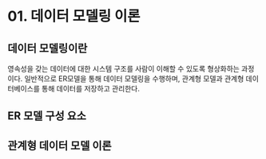 # 01. 데이터 모델링 이론
## 데이터 모델링이란
영속성을 갖는 데이터에 대한 시스템 구조를 사람이 이해할 수 있도록 형상화하는 과정이다.
일반적으로 ER모델을 통해 데이터 모델링을 수행하며, 관계형 모델과 관계형 데이터베이스를 통해 데이터를 저장하고 관리한다.
## ER 모델 구성 요소
## 관계형 데이터 모델 이론